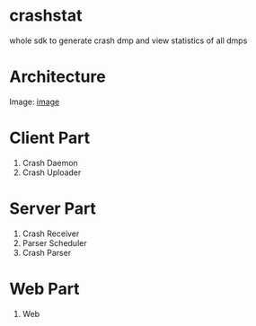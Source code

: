 crashstat
=========

whole sdk to generate crash dmp and view statistics of all dmps


Architecture
=========

Image:
[image](/hufuman/crashstat/raw/master/docs/architecture.png)


Client Part
=========

1. Crash Daemon
2. Crash Uploader

Server Part
=========

1. Crash Receiver
2. Parser Scheduler
3. Crash Parser

Web Part
=========

1. Web